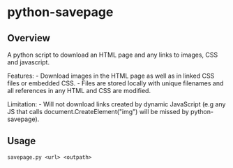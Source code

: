 # python-savepage

## Overview

A python script to download an HTML page and any links to images, CSS and javascript.

Features:
	- Download images in the HTML page as well as in linked CSS files or embedded CSS.
	- Files are stored locally with unique filenames and all references in any HTML and CSS
	  are modified.

Limitation:
	- Will not download links created by dynamic JavaScript (e.g any JS that calls 
	  document.CreateElement("img") will be missed by python-savepage).

## Usage

`savepage.py <url> <outpath>`

